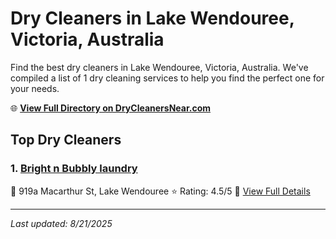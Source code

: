 # Dry Cleaners in Lake Wendouree, Victoria, Australia

Find the best dry cleaners in Lake Wendouree, Victoria, Australia. We've compiled a list of 1 dry cleaning services to help you find the perfect one for your needs.

🌐 **[View Full Directory on DryCleanersNear.com](https://drycleanersnear.com/city/Australia/Victoria/Lake%20Wendouree)**

## Top Dry Cleaners

### 1. [Bright n Bubbly laundry](https://drycleanersnear.com/dryCleaner/689e94aee14d6a68167176e1/bright-n-bubbly-laundry)
📍 919a Macarthur St, Lake Wendouree
⭐ Rating: 4.5/5
🔗 [View Full Details](https://drycleanersnear.com/dryCleaner/689e94aee14d6a68167176e1/bright-n-bubbly-laundry)


---

*Last updated: 8/21/2025*
